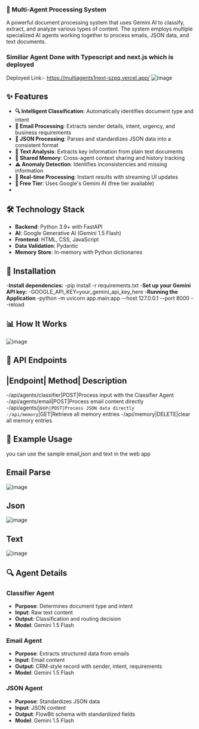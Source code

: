 ### 🧠 Multi-Agent Processing System
A powerful document processing system that uses Gemini AI to classify, extract, and analyze various types of content. The system employs multiple specialized AI agents working together to process emails, JSON data, and text documents.
### Similiar Agent Done with Typescript and next.js which is deployed
Deployed Link:- https://multiagents1next-szpq.vercel.app/
![image](https://github.com/user-attachments/assets/0eb61cb9-23df-4421-ab8d-4714438a5851)
## ✨ Features
- **🔍 Intelligent Classification**: Automatically identifies document type and intent
- **📧 Email Processing**: Extracts sender details, intent, urgency, and business requirements
- **📄 JSON Processing**: Parses and standardizes JSON data into a consistent format
- **📝 Text Analysis**: Extracts key information from plain text documents
- **💾 Shared Memory**: Cross-agent context sharing and history tracking
- **⚠️ Anomaly Detection**: Identifies inconsistencies and missing information
- **🔄 Real-time Processing**: Instant results with streaming UI updates
- **💯 Free Tier**: Uses Google's Gemini AI (free tier available)
- 
## 🛠️ Technology Stack
- **Backend**: Python 3.9+ with FastAPI
- **AI**: Google Generative AI (Gemini 1.5 Flash)
- **Frontend**: HTML, CSS, JavaScript
- **Data Validation**: Pydantic
- **Memory Store**: In-memory with Python dictionaries

## 🚀 Installation
-**Install dependencies:**
-pip install -r requirements.txt
-**Set up your Gemini API key:**
-GOOGLE_API_KEY=your_gemini_api_key_here
-**Running the Application**
-python -m uvicorn app.main:app --host 127.0.0.1 --port 8000 --reload

## 📊 How It Works
![image](https://github.com/user-attachments/assets/40104e91-5623-46a8-a998-e8957f4fb139)

## 🔌 API Endpoints
## |Endpoint| Method| Description
-/api/agents/classifier|POST|Process input with the Classifier Agent
-/api/agents/email|POST|Process email content directly
-/api/agents/json`|POST|Process JSON data directly
-/api/memory`|GET|Retrieve all memory entries
-/api/memory|DELETE|clear all memory entries

## 🧪 Example Usage
you can use the sample email,json and text in the web app
## Email Parse
![image](https://github.com/user-attachments/assets/4c221f19-59e8-4e98-b1f8-c16234eb346e)
## Json 
![image](https://github.com/user-attachments/assets/7a3a3e73-e324-44e5-aecd-1feb06b433d6)
## Text
![image](https://github.com/user-attachments/assets/3e71e0e5-8818-476b-94c1-eadc761d6e1f)

## 🔍 Agent Details
### Classifier Agent
- **Purpose**: Determines document type and intent
- **Input**: Raw text content
- **Output**: Classification and routing decision
- **Model**: Gemini 1.5 Flash
### Email Agent
- **Purpose**: Extracts structured data from emails
- **Input**: Email content
- **Output**: CRM-style record with sender, intent, requirements
- **Model**: Gemini 1.5 Flash
### JSON Agent
- **Purpose**: Standardizes JSON data
- **Input**: JSON content
- **Output**: FlowBit schema with standardized fields
- **Model**: Gemini 1.5 Flash

